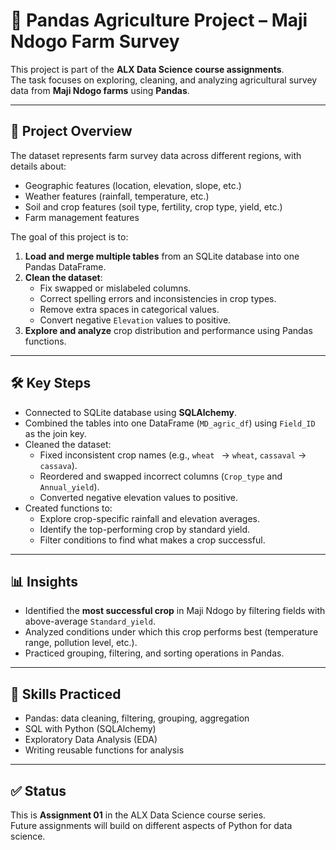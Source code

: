 # 🌾 Pandas Agriculture Project – Maji Ndogo Farm Survey

This project is part of the **ALX Data Science course assignments**.  
The task focuses on exploring, cleaning, and analyzing agricultural survey data from **Maji Ndogo farms** using **Pandas**.  

---

## 📌 Project Overview
The dataset represents farm survey data across different regions, with details about:
- Geographic features (location, elevation, slope, etc.)  
- Weather features (rainfall, temperature, etc.)  
- Soil and crop features (soil type, fertility, crop type, yield, etc.)  
- Farm management features  

The goal of this project is to:
1. **Load and merge multiple tables** from an SQLite database into one Pandas DataFrame.  
2. **Clean the dataset**:
   - Fix swapped or mislabeled columns.  
   - Correct spelling errors and inconsistencies in crop types.  
   - Remove extra spaces in categorical values.  
   - Convert negative `Elevation` values to positive.  
3. **Explore and analyze** crop distribution and performance using Pandas functions.  

---

## 🛠️ Key Steps
- Connected to SQLite database using **SQLAlchemy**.  
- Combined the tables into one DataFrame (`MD_agric_df`) using `Field_ID` as the join key.  
- Cleaned the dataset:
  - Fixed inconsistent crop names (e.g., `wheat ` → `wheat`, `cassaval` → `cassava`).  
  - Reordered and swapped incorrect columns (`Crop_type` and `Annual_yield`).  
  - Converted negative elevation values to positive.  
- Created functions to:
  - Explore crop-specific rainfall and elevation averages.  
  - Identify the top-performing crop by standard yield.  
  - Filter conditions to find what makes a crop successful.  

---

## 📊 Insights
- Identified the **most successful crop** in Maji Ndogo by filtering fields with above-average `Standard_yield`.  
- Analyzed conditions under which this crop performs best (temperature range, pollution level, etc.).  
- Practiced grouping, filtering, and sorting operations in Pandas.  

---

## 🚀 Skills Practiced
- Pandas: data cleaning, filtering, grouping, aggregation  
- SQL with Python (SQLAlchemy)  
- Exploratory Data Analysis (EDA)  
- Writing reusable functions for analysis  
 

---

## ✅ Status
This is **Assignment 01** in the ALX Data Science course series.  
Future assignments will build on different aspects of Python for data science.  


